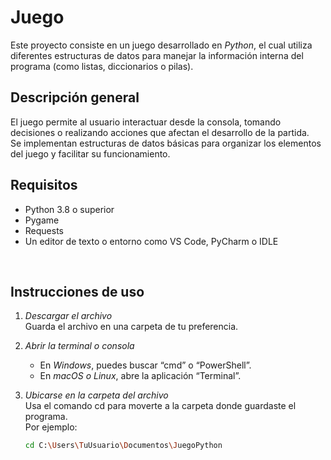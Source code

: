 # Juego

Este proyecto consiste en un juego desarrollado en *Python*, el cual utiliza diferentes estructuras de datos para manejar la información interna del programa (como listas, diccionarios o pilas).  

## Descripción general

El juego permite al usuario interactuar desde la consola, tomando decisiones o realizando acciones que afectan el desarrollo de la partida.  
Se implementan estructuras de datos básicas para organizar los elementos del juego y facilitar su funcionamiento.  

## Requisitos

- Python 3.8 o superior  
- Pygame
- Requests
- Un editor de texto o entorno como VS Code, PyCharm o IDLE

⁠
## Instrucciones de uso

1. *Descargar el archivo*  
   Guarda el archivo en una carpeta de tu preferencia.  

2. *Abrir la terminal o consola*  
   - En *Windows*, puedes buscar “cmd” o “PowerShell”.  
   - En *macOS o Linux*, abre la aplicación “Terminal”.

3. *Ubicarse en la carpeta del archivo*  
   Usa el comando cd para moverte a la carpeta donde guardaste el programa.  
   Por ejemplo:
   ```bash
   cd C:\Users\TuUsuario\Documentos\JuegoPython
